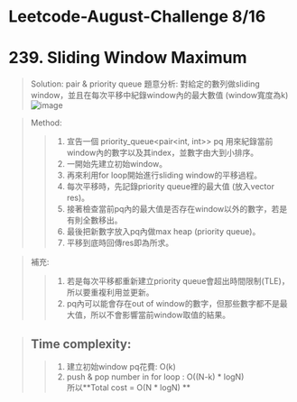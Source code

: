 # Leetcode-August-Challenge 8/16
# 239. Sliding Window Maximum
> Solution: pair & priority queue
> 題意分析: 對給定的數列做sliding window，並且在每次平移中紀錄window內的最大數值 (window寬度為k)
> ![image]()

> Method: 
>> 1. 宣告一個 priority_queue<pair<int, int>> pq 用來紀錄當前window內的數字以及其index，並數字由大到小排序。  
>> 2. 一開始先建立初始window。  
>> 3. 再來利用for loop開始進行sliding window的平移過程。  
>> 4. 每次平移時，先記錄priority queue裡的最大值 (放入vector res)。  
>> 5. 接著檢查當前pq內的最大值是否存在window以外的數字，若是有則全數移出。  
>> 6. 最後把新數字放入pq內做max heap (priority queue)。  
>> 7. 平移到底時回傳res即為所求。  

> 補充:
>> 1. 若是每次平移都重新建立priority queue會超出時間限制(TLE)，所以要重複利用並更新。  
>> 2. pq內可以能會存在out of window的數字，但那些數字都不是最大值，所以不會影響當前window取值的結果。  

> ## Time complexity:
>> 1. 建立初始window pq花費: O(k)  
>> 2. push & pop number in for loop : O((N-k) * logN)  
>> 所以**Total cost = O(N * logN) ** 